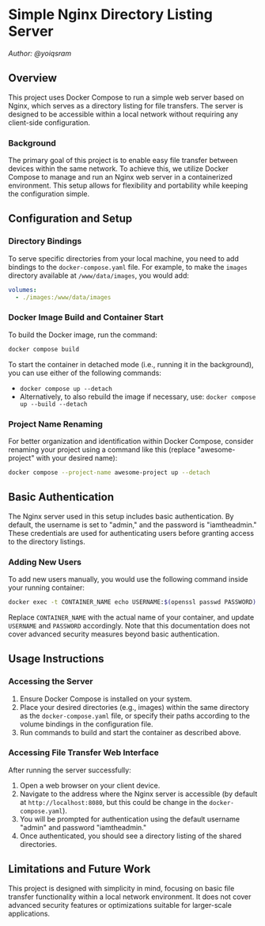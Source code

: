 # Simple Nginx Directory Listing Server

*Author: @yoiqsram*

## Overview

This project uses Docker Compose to run a simple web server based on Nginx, which serves as a directory listing for file transfers. The server is designed to be accessible within a local network without requiring any client-side configuration.

### Background

The primary goal of this project is to enable easy file transfer between devices within the same network. To achieve this, we utilize Docker Compose to manage and run an Nginx web server in a containerized environment. This setup allows for flexibility and portability while keeping the configuration simple.

## Configuration and Setup

### Directory Bindings

To serve specific directories from your local machine, you need to add bindings to the `docker-compose.yaml` file. For example, to make the `images` directory available at `/www/data/images`, you would add:

```yaml
volumes:
  - ./images:/www/data/images
```

### Docker Image Build and Container Start

To build the Docker image, run the command:

```bash
docker compose build
```

To start the container in detached mode (i.e., running it in the background), you can use either of the following commands:

- `docker compose up --detach`
- Alternatively, to also rebuild the image if necessary, use: `docker compose up --build --detach`

### Project Name Renaming

For better organization and identification within Docker Compose, consider renaming your project using a command like this (replace "awesome-project" with your desired name):

```bash
docker compose --project-name awesome-project up --detach
```

## Basic Authentication

The Nginx server used in this setup includes basic authentication. By default, the username is set to "admin," and the password is "iamtheadmin." These credentials are used for authenticating users before granting access to the directory listings.

### Adding New Users

To add new users manually, you would use the following command inside your running container:

```bash
docker exec -t CONTAINER_NAME echo USERNAME:$(openssl passwd PASSWORD) >> /etc/nginx/.htpasswd
```

Replace `CONTAINER_NAME` with the actual name of your container, and update `USERNAME` and `PASSWORD` accordingly. Note that this documentation does not cover advanced security measures beyond basic authentication.

## Usage Instructions

### Accessing the Server

1. Ensure Docker Compose is installed on your system.
2. Place your desired directories (e.g., images) within the same directory as the `docker-compose.yaml` file, or specify their paths according to the volume bindings in the configuration file.
3. Run commands to build and start the container as described above.

### Accessing File Transfer Web Interface

After running the server successfully:
1. Open a web browser on your client device.
2. Navigate to the address where the Nginx server is accessible (by default at `http://localhost:8080`, but this could be change in the `docker-compose.yaml`).
3. You will be prompted for authentication using the default username "admin" and password "iamtheadmin."
4. Once authenticated, you should see a directory listing of the shared directories.

## Limitations and Future Work

This project is designed with simplicity in mind, focusing on basic file transfer functionality within a local network environment. It does not cover advanced security features or optimizations suitable for larger-scale applications.

